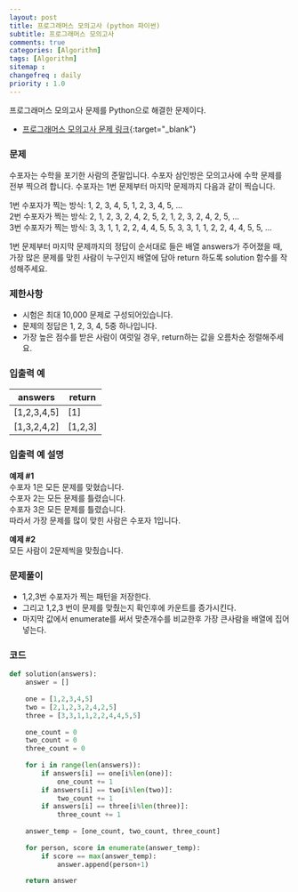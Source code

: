 ```yaml
---
layout: post
title: 프로그래머스 모의고사 (python 파이썬)
subtitle: 프로그래머스 모의고사
comments: true
categories: [Algorithm]
tags: [Algorithm]
sitemap :
changefreq : daily
priority : 1.0
---
```

프로그래머스 모의고사 문제를 Python으로 해결한 문제이다.  

* [프로그래머스 모의고사 문제 링크](https://programmers.co.kr/learn/courses/30/lessons/42840){:target="_blank"}

### 문제 
수포자는 수학을 포기한 사람의 준말입니다. 수포자 삼인방은 모의고사에 수학 문제를 전부 찍으려 합니다. 수포자는 1번 문제부터 마지막 문제까지 다음과 같이 찍습니다.

1번 수포자가 찍는 방식: 1, 2, 3, 4, 5, 1, 2, 3, 4, 5, ...  
2번 수포자가 찍는 방식: 2, 1, 2, 3, 2, 4, 2, 5, 2, 1, 2, 3, 2, 4, 2, 5, ...  
3번 수포자가 찍는 방식: 3, 3, 1, 1, 2, 2, 4, 4, 5, 5, 3, 3, 1, 1, 2, 2, 4, 4, 5, 5, ...

1번 문제부터 마지막 문제까지의 정답이 순서대로 들은 배열 answers가 주어졌을 때, 가장 많은 문제를 맞힌 사람이 누구인지 배열에 담아 return 하도록 solution 함수를 작성해주세요.

### 제한사항
* 시험은 최대 10,000 문제로 구성되어있습니다.
* 문제의 정답은 1, 2, 3, 4, 5중 하나입니다.
* 가장 높은 점수를 받은 사람이 여럿일 경우, return하는 값을 오름차순 정렬해주세요.

### 입출력 예

|answers|return|
|-------------------|-------------------|
|[1,2,3,4,5]|[1]|
|[1,3,2,4,2]|[1,2,3]|

### 입출력 예 설명
**예제 #1**  
수포자 1은 모든 문제를 맞혔습니다.  
수포자 2는 모든 문제를 틀렸습니다.  
수포자 3은 모든 문제를 틀렸습니다.  
따라서 가장 문제를 많이 맞힌 사람은 수포자 1입니다.

**예제 #2**  
모든 사람이 2문제씩을 맞췄습니다.

### 문제풀이
* 1,2,3번 수포자가 찍는 패턴을 저장한다.
* 그리고 1,2,3 번이 문제를 맞췄는지 확인후에 카운트를 증가시킨다.
* 마지막 값에서 enumerate를 써서 맞춘개수를 비교한후 가장 큰사람을 배열에 집어넣는다.

### 코드
```python
def solution(answers):
    answer = []
    
    one = [1,2,3,4,5]
    two = [2,1,2,3,2,4,2,5]
    three = [3,3,1,1,2,2,4,4,5,5]
    
    one_count = 0
    two_count = 0
    three_count = 0
    
    for i in range(len(answers)):
        if answers[i] == one[i%len(one)]:
            one_count += 1
        if answers[i] == two[i%len(two)]:
            two_count += 1
        if answers[i] == three[i%len(three)]:
            three_count += 1
    
    answer_temp = [one_count, two_count, three_count]
    
    for person, score in enumerate(answer_temp):
        if score == max(answer_temp):
            answer.append(person+1)
    
    return answer
```